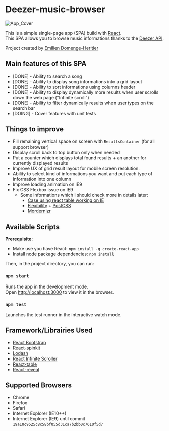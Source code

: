 

# Deezer-music-browser

![App_Cover](https://image.ibb.co/bDmWx7/Screen_Shot_2018_04_02_at_8_00_05_PM.png)

This is a simple single-page app (SPA) build with [React](https://reactjs.org/). <br> This SPA allows you to browse music informations thanks to the [Deezer API](https://developers.deezer.com/api).

Project created by [Emilien Domenge-Heritier](http://www.domenge.fr/)


## Main features of this SPA

 - [DONE] - Ability to search a song
  - [DONE] - Ability to display song informations into a grid layout
  - [DONE] - Ability to sort informations using columns header
  - [DONE] - Ability to display dynamically more results when user scrolls down the web page ("Infinite scroll")
  - [DONE] - Ability to filter dynamically results when user types on the search bar
  - [DOING] - Cover features with unit tests

## Things to improve

 - Fill remaining vertical space on screen with `ResultsContainer` (for all support browser)
 - Display scroll back to top button only when needed
 - Put a counter which displays total found results  + an another for currently displayed results
 - Improve UX of grid result layout for mobile screen resolution.
 - Ability to select kind of informations you want and put each type of information into one column
 - Improve loading animation on IE9
 - Fix CSS Flexbox issue on IE9
	 - Some informations which I should check more in details later:
		 - [Case using react table working on IE](https://github.com/react-tools/react-table/issues/304)
		 - [Flexibility](https://github.com/jonathantneal/flexibility) + [PostCSS](https://github.com/postcss/postcss-js)
		 - [Mordernizr](https://github.com/modernizr/modernizr)



## Available Scripts

**Prerequisite:**
 - Make use you have React:  `npm install -g create-react-app`
 - Install node package dependencies: `npm install`

Then, in the project directory, you can run:

### `npm start`

Runs the app in the development mode.<br>
Open [http://localhost:3000](http://localhost:3000) to view it in the browser.


### `npm test`

Launches the test runner in the interactive watch mode.


## Framework/Librairies Used

 - [React Bootstrap](https://react-bootstrap.github.io/)
 - [React-spinkit](https://github.com/KyleAMathews/react-spinkit)
 - [Lodash](https://lodash.com/)
 - [React Infinite Scroller](https://github.com/CassetteRocks/react-infinite-scroller)
 - [React-table](https://react-table.js.org/#/story/readme)
 - [React-reveal](https://github.com/rnosov/react-reveal)

## Supported Browsers

 - Chrome
 - Firefox
 - Safari
 - Internet Explorer (IE10++)
 - Internet Explorer (IE9) until commit `19a10c9525c8c58bf055d31ca7b2bb0c7610f5d7`